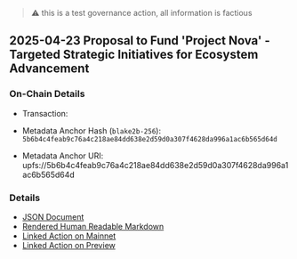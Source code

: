 > :warning: this is a test governance action, all information is factious

## 2025-04-23 Proposal to Fund 'Project Nova' - Targeted Strategic Initiatives for Ecosystem Advancement

### On-Chain Details

- Transaction:

- Metadata Anchor Hash (`blake2b-256`): `5b6b4c4feab9c76a4c218ae84dd638e2d59d0a307f4628da996a1ac6b565d64d`
- Metadata Anchor URI: upfs://5b6b4c4feab9c76a4c218ae84dd638e2d59d0a307f4628da996a1ac6b565d64d

### Details

- [JSON Document](./metadata.jsonld)
- [Rendered Human Readable Markdown](./metadata.jsonld.md)
- [Linked Action on Mainnet]()
- [Linked Action on Preview]()


